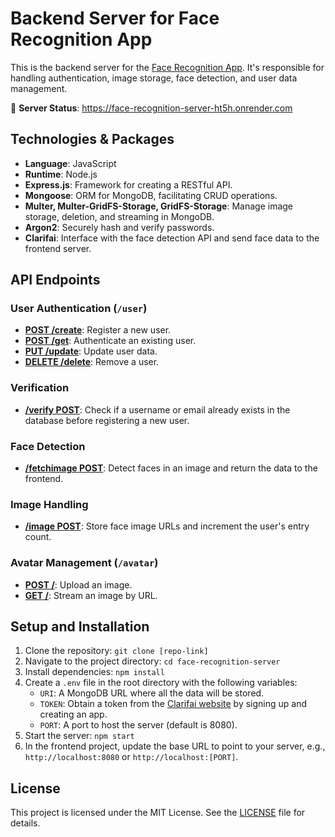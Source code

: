 # Backend Server for Face Recognition App

This is the backend server for the [Face Recognition App](https://face-recognition-ht5h.netlify.app). It's responsible for handling authentication, image storage, face detection, and user data management.

🔗 **Server Status**: https://face-recognition-server-ht5h.onrender.com

## Technologies & Packages
- **Language**: JavaScript
- **Runtime**: Node.js
- **Express.js**: Framework for creating a RESTful API.
- **Mongoose**: ORM for MongoDB, facilitating CRUD operations.
- **Multer, Multer-GridFS-Storage, GridFS-Storage**: Manage image storage, deletion, and streaming in MongoDB.
- **Argon2**: Securely hash and verify passwords.
- **Clarifai**: Interface with the face detection API and send face data to the frontend server.

## API Endpoints

### User Authentication (`/user`)
- **[POST /create](https://face-recognition-server-ht5h.onrender.com/user/create)**: Register a new user.
- **[POST /get](https://face-recognition-server-ht5h.onrender.com/user/get)**: Authenticate an existing user.
- **[PUT /update](https://face-recognition-server-ht5h.onrender.com/user/update)**: Update user data.
- **[DELETE /delete](https://face-recognition-server-ht5h.onrender.com/user/delete)**: Remove a user.

### Verification
- **[/verify POST](https://face-recognition-server-ht5h.onrender.com/verify/)**: Check if a username or email already exists in the database before registering a new user.

### Face Detection
- **[/fetchimage POST](https://face-recognition-server-ht5h.onrender.com/fetchimage/)**: Detect faces in an image and return the data to the frontend.

### Image Handling
- **[/image POST](https://face-recognition-server-ht5h.onrender.com/image/)**: Store face image URLs and increment the user's entry count.

### Avatar Management (`/avatar`)
- **[POST /](https://face-recognition-server-ht5h.onrender.com/images/)**: Upload an image.
- **[GET /](https://face-recognition-server-ht5h.onrender.com/images/)**: Stream an image by URL.

## Setup and Installation
1. Clone the repository: `git clone [repo-link]`
2. Navigate to the project directory: `cd face-recognition-server`
3. Install dependencies: `npm install`
4. Create a `.env` file in the root directory with the following variables:
   - `URI`: A MongoDB URL where all the data will be stored.
   - `TOKEN`: Obtain a token from the [Clarifai website](https://clarifai.com/) by signing up and creating an app.
   - `PORT`: A port to host the server (default is 8080).
5. Start the server: `npm start`
6. In the frontend project, update the base URL to point to your server, e.g., `http://localhost:8080` or `http://localhost:[PORT]`.

## License
This project is licensed under the MIT License. See the [LICENSE](https://github.com/Vinayak1337/face-recognition-server/blob/master/LICENSE.md) file for details.
